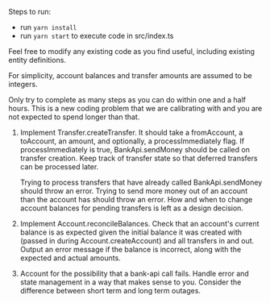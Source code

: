 Steps to run:
- run `yarn install`
- run `yarn start` to execute code in src/index.ts


Feel free to modify any existing code as you find useful, including existing entity definitions.

For simplicity, account balances and transfer amounts are assumed to be integers.

Only try to complete as many steps as you can do within one and a half hours. This is a new coding problem that we are
calibrating with and you are not expected to spend longer than that.

1. Implement Transfer.createTransfer. It should take a fromAccount, a toAccount, an amount, and optionally,
   a processImmediately flag. If processImmediately is true, BankApi.sendMoney should be called on transfer creation.
   Keep track of transfer state so that deferred transfers can be processed later. 
   
   Trying to process transfers that have already called BankApi.sendMoney should throw an error.
   Trying to send more money out of an account than the account has should throw an error.
   How and when to change account balances for pending transfers is left as a design decision.

2. Implement Account.reconcileBalances. Check that an account's current balance is as expected given the initial balance
   it was created with (passed in during Account.createAccount) and all transfers in and out. Output an error message 
   if the balance is incorrect, along with the expected and actual amounts. 
 
3. Account for the possibility that a bank-api call fails. Handle error and state management in a way that makes sense 
   to you. Consider the difference between short term and long term outages.
